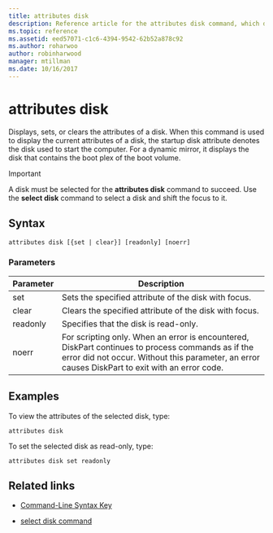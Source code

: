 ```yaml
---
title: attributes disk
description: Reference article for the attributes disk command, which displays, sets, or clears the attributes of a disk.
ms.topic: reference
ms.assetid: eed57071-c1c6-4394-9542-62b52a878c92
ms.author: roharwoo
author: robinharwood
manager: mtillman
ms.date: 10/16/2017
---
```


# attributes disk

Displays, sets, or clears the attributes of a disk. When this command is used to display the current attributes of a disk, the startup disk attribute denotes the disk used to start the computer. For a dynamic mirror, it displays the disk that contains the boot plex of the boot volume.

> [!IMPORTANT]
> A disk must be selected for the **attributes disk** command to succeed. Use the **select disk** command to select a disk and shift the focus to it.

## Syntax

```
attributes disk [{set | clear}] [readonly] [noerr]
```

### Parameters

| Parameter | Description |
| --------- | ----------- |
| set | Sets the specified attribute of the disk with focus. |
| clear | Clears the specified attribute of the disk with focus. |
| readonly | Specifies that the disk is read-only. |
| noerr | For scripting only. When an error is encountered, DiskPart continues to process commands as if the error did not occur. Without this parameter, an error causes DiskPart to exit with an error code. |

## Examples

To view the attributes of the selected disk, type:

```
attributes disk
```

To set the selected disk as read-only, type:

```
attributes disk set readonly
```

## Related links

- [Command-Line Syntax Key](command-line-syntax-key.md)

- [select disk command](select-disk.md)
